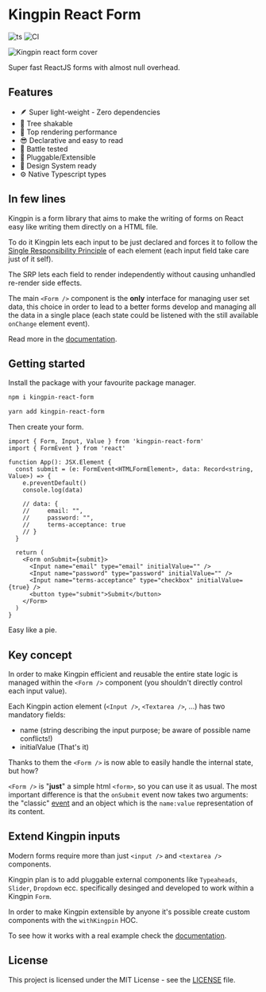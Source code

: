 # Kingpin React Form

![ts](https://badgen.net/badge/-/TypeScript/blue?icon=typescript&label)
![CI](https://github.com/Valerioageno/kingpin-react-form/actions/workflows/main.yml/badge.svg)

![Kingpin react form cover](https://raw.githubusercontent.com/Valerioageno/kingpin-react-form/main/Cover.png 'Kingpin React Form')

Super fast ReactJS forms with almost null overhead.

## Features

- 🪶 Super light-weight - Zero dependencies
- 🌲 Tree shakable
- 🎯 Top rendering performance
- 😎 Declarative and easy to read
- 🔫 Battle tested
- 🔌 Pluggable/Extensible
- 🔖 Design System ready
- ⚙️ Native Typescript types

## In few lines

Kingpin is a form library that aims to make the writing of forms on React easy like writing them directly
on a HTML file.

To do it Kingpin lets each input to be just declared and forces it to follow the [Single
Responsibility Principle](https://en.wikipedia.org/wiki/Single-responsibility_principle)
of each element (each input field take care just of it self).

The SRP lets each field to render independently without causing unhandled re-render side effects.

The main `<Form />` component is the **only** interface for managing user set data, this choice in order to
lead to a better forms develop and managing all the data in a single place (each state could be listened with the
still available `onChange` element event).

Read more in the [documentation](https://kingpin-react-form.vercel.app/docs/intro).

## Getting started

Install the package with your favourite package manager.

```bash
npm i kingpin-react-form
```

```bash
yarn add kingpin-react-form
```

Then create your form.

```tsx
import { Form, Input, Value } from 'kingpin-react-form'
import { FormEvent } from 'react'

function App(): JSX.Element {
  const submit = (e: FormEvent<HTMLFormElement>, data: Record<string, Value>) => {
    e.preventDefault()
    console.log(data)

    // data: {
    //     email: "",
    //     password: "",
    //     terms-acceptance: true
    // }
  }

  return (
    <Form onSubmit={submit}>
      <Input name="email" type="email" initialValue="" />
      <Input name="password" type="password" initialValue="" />
      <Input name="terms-acceptance" type="checkbox" initialValue={true} />
      <button type="submit">Submit</button>
    </Form>
  )
}
```

Easy like a pie.

## Key concept

In order to make Kingpin efficient and reusable the entire state logic is managed
within the `<Form />` component (you shouldn't directly control each input value).

Each Kingpin action element (`<Input />`, `<Textarea />`, ...) has two mandatory fields:

- name (string describing the input purpose; be aware of possible name conflicts!)
- initialValue (That's it)

Thanks to them the `<Form />` is now able to easily handle the internal state, but how?

`<Form />` is "**just**" a simple html `<form>`, so you can use it as usual. The most important
difference is that the `onSubmit` event now takes two arguments: the "classic"
[event](https://developer.mozilla.org/en-US/docs/Web/API/SubmitEvent) and an object
which is the `name:value` representation of its content.

## Extend Kingpin inputs

Modern forms require more than just `<input />` and `<textarea />` components.

Kingpin plan is to add pluggable external components like `Typeaheads`, `Slider`, `Dropdown` ecc.
specifically desinged and developed to work within a Kingpin `Form`.

In order to make Kingpin extensible by anyone it's possible create custom
components with the `withKingpin` HOC.

To see how it works with a real example check the [documentation](https://kingpin-react-form.vercel.app/docs/withFormer).

## License

This project is licensed under the MIT License - see the
[LICENSE](https://github.com/Valerioageno/kingpin-react-form/blob/main/LICENSE) file.
